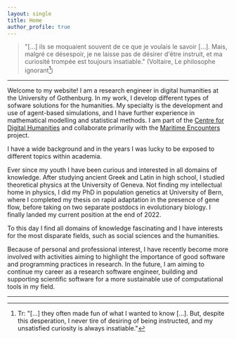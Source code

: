 ```yaml
---
layout: single
title: Home
author_profile: true
---
```

> "[...] ils se moquaient souvent de ce que je voulais le savoir [...]. Mais, malgré ce désespoir, je ne laisse pas de désirer d'être instruit, et ma curiosité trompée est toujours insatiable." (Voltaire, Le philosophe ignorant[^1])

- - -

Welcome to my website! I am a research engineer in digital humanities at the University of Gothenburg. In my work, I develop different types of sofware solutions for the humanities. My specialty is the development and use of agent-based simulations, and I have further experience in mathematical modelling and statistical methods. I am part of the [Centre for Digital Humanities](https://www.gu.se/en/digital-humanities) and collaborate primarily with the [Maritime Encounters](https://www.gu.se/en/research/maritime-encounters) project. 

I have a wide background and in the years I was lucky to be exposed to different topics within academia. 

Ever since my youth I have been curious and interested in all domains of knowledge. After studying ancient Greek and Latin in high school, I studied theoretical physics at the University of Geneva. Not finding my intellectual home in physics, I did my PhD in population genetics at University of Bern, where I completed my thesis on rapid adaptation in the presence of gene flow, before taking on two separate postdocs in evolutionary biology. I finally landed my current position at the end of 2022.
 
To this day I find all domains of knowledge fascinating and I have interests for the most disparate fields, such as social sciences and the humanities. 

Because of personal and professional interest, I have recently become more involved with activities aiming to highlight the importance of good software and programming practices in research. In the future, I am aiming to continue my career as a research software engineer, building and supporting scientific software for a more sustainable use of computational tools in my field. 

- - -

[^1]: Tr: "[...] they often made fun of what I wanted to know [...]. But, despite this desperation, I never tire of desiring of being instructed, and my unsatisfied curiosity is always insatiable."
